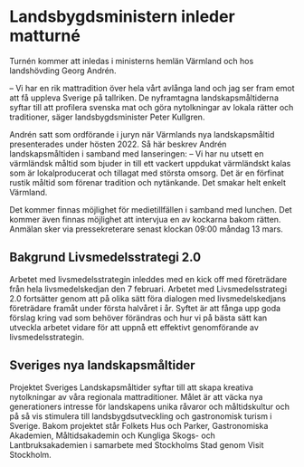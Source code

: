 # Landsbygdsministern inleder matturné

Turnén kommer att inledas i ministerns hemlän Värmland och hos landshövding Georg Andrén.

– Vi har en rik mattradition över hela vårt avlånga land och jag ser fram emot att få uppleva Sverige på tallriken. De nyframtagna landskapsmåltiderna syftar till att profilera svenska mat och göra nytolkningar av lokala rätter och traditioner, säger landsbygdsminister Peter Kullgren.

Andrén satt som ordförande i juryn när Värmlands nya landskapsmåltid presenterades under hösten 2022. Så här beskrev Andrén landskapsmåltiden i samband med lanseringen:
– Vi har nu utsett en värmländsk måltid som bjuder in till ett vackert uppdukat värmländskt kalas som är lokalproducerat och tillagat med största omsorg. Det är en förfinat rustik måltid som förenar tradition och nytänkande. Det smakar helt enkelt Värmland.

Det kommer finnas möjlighet för medietillfällen i samband med lunchen. Det kommer även finnas möjlighet att intervjua en av kockarna bakom rätten. Anmälan sker via pressekreterare senast klockan 09:00 måndag 13 mars.

## Bakgrund Livsmedelsstrategi 2.0

Arbetet med livsmedelsstrategin inleddes med en kick off med företrädare från hela livsmedelskedjan den 7 februari. Arbetet med Livsmedelsstrategi 2.0 fortsätter genom att på olika sätt föra dialogen med livsmedelskedjans företrädare framåt under första halvåret i år. Syftet är att fånga upp goda förslag kring vad som behöver förändras och hur vi på bästa sätt kan utveckla arbetet vidare för att uppnå ett effektivt genomförande av livsmedelsstrategin.

## Sveriges nya landskapsmåltider

Projektet Sveriges Landskapsmåltider syftar till att skapa kreativa nytolkningar av våra regionala mattraditioner. Målet är att väcka nya generationers intresse för landskapens unika råvaror och måltidskultur och på så vis stimulera till landsbygdsutveckling och gastronomisk turism i Sverige. Bakom projektet står Folkets Hus och Parker, Gastronomiska Akademien, Måltidsakademin och Kungliga Skogs- och Lantbruksakademien i samarbete med Stockholms Stad genom Visit Stockholm.
